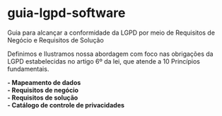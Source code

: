 # guia-lgpd-software
Guia para alcançar a conformidade da LGPD por meio de Requisitos de Negócio e Requisitos de Solução

Definimos e Ilustramos nossa abordagem com foco nas obrigações da LGPD estabelecidas no artigo 6º da lei, que atende a 10 Princípios fundamentais.

**- Mapeamento de dados**  
**- Requisitos de negócio**  
**- Requisitos de solução**  
**- Catálogo de controle de privacidades**  
